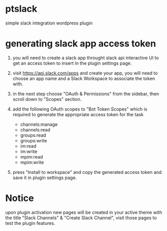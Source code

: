 # ptslack
 simple slack integration wordpress plugin


# generating slack app access token
1. you will need to create a slack app throught slack api interactive UI to get an access token to insert in the plugin settings page.
2. visit https://api.slack.com/apps and create your app, you will need to choose an app name and a Slack Workspace to associate the token with.
3. in the next step choose "OAuth & Permissions" from the sidebar, then scroll down to "Scopes" section.
4. add the following OAuth scopes to "Bot Token Scopes" which is required to generate the appropriate access token for the task
   - channels:manage
   - channels:read
   - groups:read
   - groups:write
   - im:read
   - im:write
   - mpim:read
   - mpim:write
  
5. press "Install to workspace" and copy the generated access token and save it in plugin settings page.


# Notice
upon plugin activation new pages will be created in your active theme with the title "Slack Channels" & "Create Slack Channel", visit those pages to test the plugin features.
